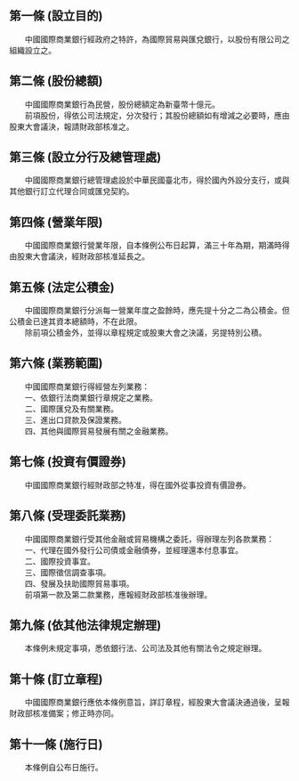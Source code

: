 第一條 (設立目的)
-----------------
　　中國國際商業銀行經政府之特許，為國際貿易與匯兌銀行，以股份有限公司之組織設立之。  


第二條 (股份總額)
-----------------
　　中國國際商業銀行為民營，股份總額定為新臺幣十億元。  
　　前項股份，得依公司法規定，分次發行；其股份總額如有增減之必要時，應由股東大會議決，報請財政部核准之。  


第三條 (設立分行及總管理處)
---------------------------
　　中國國際商業銀行總管理處設於中華民國臺北市，得於國內外設分支行，或與其他銀行訂立代理合同或匯兌契約。  


第四條 (營業年限)
-----------------
　　中國國際商業銀行營業年限，自本條例公布日起算，滿三十年為期，期滿時得由股東大會議決，經財政部核准延長之。  


第五條 (法定公積金)
-------------------
　　中國國際商業銀行分派每一營業年度之盈餘時，應先提十分之二為公積金。但公積金已達其資本總額時，不在此限。  
　　除前項公積金外，並得以章程規定或股東大會之決議，另提特別公積。  


第六條 (業務範圍)
-----------------
　　中國國際商業銀行得經營左列業務：  
　　一、依銀行法商業銀行章規定之業務。  
　　二、國際匯兌及有關業務。  
　　三、進出口貸款及保證業務。  
　　四、其他與國際貿易發展有關之金融業務。  


第七條 (投資有價證券)
---------------------
　　中國國際商業銀行經財政部之特准，得在國外從事投資有價證券。  


第八條 (受理委託業務)
---------------------
　　中國國際商業銀行受其他金融或貿易機構之委託，得辦理左列各款業務：  
　　一、代理在國外發行公司債或金融債券，並經理還本付息事宜。  
　　二、國際投資事宜。  
　　三、國際徵信調查事項。  
　　四、發展及扶助國際貿易事項。  
　　前項第一款及第二款業務，應報經財政部核准後辦理。  


第九條 (依其他法律規定辦理)
---------------------------
　　本條例未規定事項，悉依銀行法、公司法及其他有關法令之規定辦理。  


第十條 (訂立章程)
-----------------
　　中國國際商業銀行應依本條例意旨，詳訂章程，經股東大會議決通過後，呈報財政部核准備案；修正時亦同。  


第十一條 (施行日)
-----------------
　　本條例自公布日施行。